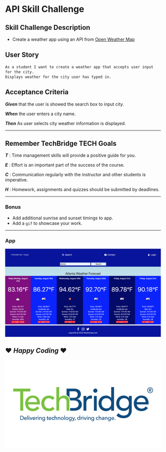 # API Skill Challenge 

## Skill Challenge Description 
* Create a weather app using an API from [Open Weather Map](https://openweathermap.org/guide#how)

## User Story 
    As a student I want to create a weather app that accepts user input for the city.
    Displays weather for the city user has typed in.
    
## Acceptance Criteria 
**_Given_** that the user is showed the search box to input city.

**_When_** the user enters a city name.

**_Then_** As user selects city weather information is displayed.

---
## Remember TechBridge TECH Goals

**_T_** : Time management skills will provide a positive guide for you.

**_E_** : Effort is an important part of the success of the course.
    
**_C_** : Communication regularly with the instructor and other students is imperative.
    
**_H_** :  Homework, assignments and quizzes should be submitted by deadlines.

---
### Bonus 
* Add additional sunrise and sunset timings to app.
* Add a `gif` to showcase your work.
---
### App
![Weather App](./assets/WeatherApp.png)


## ❤ **_Happy Coding_** ❤
![](./assets/TechBridgeLogo.png)